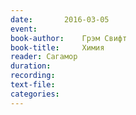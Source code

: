 ```yaml
---
date:		2016-03-05
event:
book-author:	Грэм Свифт
book-title:		Химия
reader:	Сагамор
duration:
recording:
text-file:
categories:
---
```

